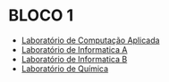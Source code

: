 # BLOCO 1


- [Laboratório de Computação Aplicada](laboratorio_de_computacao_aplicada)
- [Laboratório de Informatica A](laboratorio_de_informatica_a)
- [Laboratório de Informatica B](laboratorio_de_informatica_b)
- [Laboratório de Química](laboratorio_de_quimica)